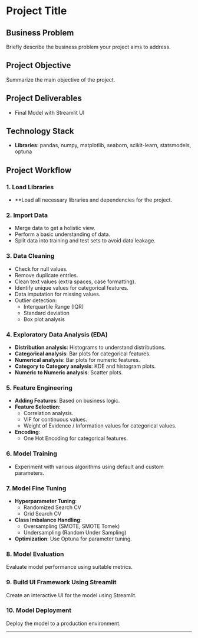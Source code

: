 # Project Title

## Business Problem
Briefly describe the business problem your project aims to address.

## Project Objective
Summarize the main objective of the project.

## Project Deliverables
- Final Model with Streamlit UI

## Technology Stack
- **Libraries**: pandas, numpy, matplotlib, seaborn, scikit-learn, statsmodels, optuna

## Project Workflow

### 1. Load Libraries
- **Load all necessary libraries and dependencies for the project.

### 2. Import Data
- Merge data to get a holistic view.
- Perform a basic understanding of data.
- Split data into training and test sets to avoid data leakage.

### 3. Data Cleaning
- Check for null values.
- Remove duplicate entries.
- Clean text values (extra spaces, case formatting).
- Identify unique values for categorical features.
- Data imputation for missing values.
- Outlier detection:
  - Interquartile Range (IQR)
  - Standard deviation
  - Box plot analysis

### 4. Exploratory Data Analysis (EDA)
- **Distribution analysis**: Histograms to understand distributions.
- **Categorical analysis**: Bar plots for categorical features.
- **Numerical analysis**: Bar plots for numeric features.
- **Category to Category analysis**: KDE and histogram plots.
- **Numeric to Numeric analysis**: Scatter plots.

### 5. Feature Engineering
- **Adding Features**: Based on business logic.
- **Feature Selection**:
  - Correlation analysis.
  - VIF for continuous values.
  - Weight of Evidence / Information values for categorical values.
- **Encoding**:
  - One Hot Encoding for categorical features.

### 6. Model Training
- Experiment with various algorithms using default and custom parameters.

### 7. Model Fine Tuning
- **Hyperparameter Tuning**:
  - Randomized Search CV
  - Grid Search CV
- **Class Imbalance Handling**:
  - Oversampling (SMOTE, SMOTE Tomek)
  - Undersampling (Random Under Sampling)
- **Optimization**: Use Optuna for parameter tuning.

### 8. Model Evaluation
Evaluate model performance using suitable metrics.

### 9. Build UI Framework Using Streamlit
Create an interactive UI for the model using Streamlit.

### 10. Model Deployment
Deploy the model to a production environment.

---

